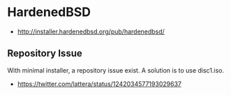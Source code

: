 # HardenedBSD

 * http://installer.hardenedbsd.org/pub/hardenedbsd/

## Repository Issue

With minimal installer, a repository issue exist. A solution is to use
disc1.iso.

 * https://twitter.com/lattera/status/1242034577193029637
